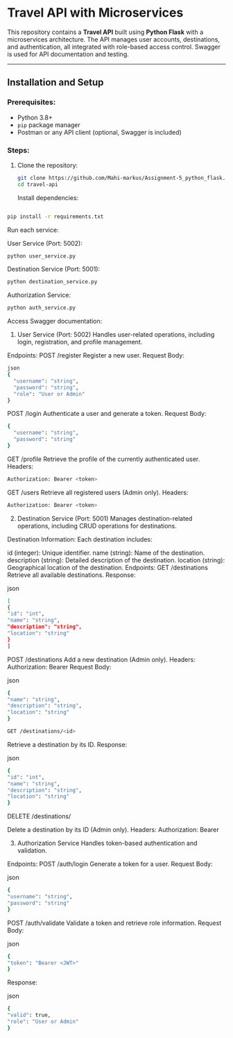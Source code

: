 # Travel API with Microservices

This repository contains a **Travel API** built using **Python Flask** with a microservices architecture. The API manages user accounts, destinations, and authentication, all integrated with role-based access control. Swagger is used for API documentation and testing.

---

## Installation and Setup

### Prerequisites:

- Python 3.8+
- `pip` package manager
- Postman or any API client (optional, Swagger is included)

### Steps:

1. Clone the repository:

   ```bash
   git clone https://github.com/Mahi-markus/Assignment-5_python_flask.git
   cd travel-api

   ```

   Install dependencies:

```bash

pip install -r requirements.txt
```

Run each service:

User Service (Port: 5002):

```bash
python user_service.py
```

Destination Service (Port: 5001):

```bash
python destination_service.py
```

Authorization Service:

```bash
python auth_service.py
```

Access Swagger documentation:

1. User Service (Port: 5002)
   Handles user-related operations, including login, registration, and profile management.

Endpoints:
POST /register
Register a new user.
Request Body:

```bash
json
{
  "username": "string",
  "password": "string",
  "role": "User or Admin"
}
```

POST /login
Authenticate a user and generate a token.
Request Body:

```bash
{
  "username": "string",
  "password": "string"
}
```

GET /profile
Retrieve the profile of the currently authenticated user.
Headers:

```bash
Authorization: Bearer <token>
```

GET /users
Retrieve all registered users (Admin only).
Headers:

```bash
Authorization: Bearer <token>
```

2. Destination Service (Port: 5001)
   Manages destination-related operations, including CRUD operations for destinations.

Destination Information:
Each destination includes:

id (integer): Unique identifier.
name (string): Name of the destination.
description (string): Detailed description of the destination.
location (string): Geographical location of the destination.
Endpoints:
GET /destinations
Retrieve all available destinations.
Response:

json

```bash
[
{
"id": "int",
"name": "string",
"description": "string",
"location": "string"
}
]
```

POST /destinations
Add a new destination (Admin only).
Headers:
Authorization: Bearer <token>
Request Body:

json

```bash
{
"name": "string",
"description": "string",
"location": "string"
}
```

```bash
GET /destinations/<id>
```

Retrieve a destination by its ID.
Response:

json

```bash
{
"id": "int",
"name": "string",
"description": "string",
"location": "string"
}
```

DELETE /destinations/<id>

Delete a destination by its ID (Admin only).
Headers:
Authorization: Bearer <token>

3. Authorization Service
   Handles token-based authentication and validation.

Endpoints:
POST /auth/login
Generate a token for a user.
Request Body:

json

```bash
{
"username": "string",
"password": "string"
}
```

POST /auth/validate
Validate a token and retrieve role information.
Request Body:

json

```bash
{
"token": "Bearer <JWT>"
}
```

Response:

json

```bash
{
"valid": true,
"role": "User or Admin"
}
```
